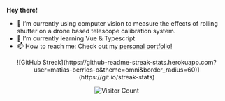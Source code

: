 
<div align="left">

  <strong>Hey there!</strong> 

- 🔭 I’m currently using computer vision to measure the effects of rolling shutter on a drone based telescope calibration system.
- 🌱 I’m currently learning Vue & Typescript
- 📫 How to reach me: Check out my [personal portfolio!](https://matias-berrios-o.github.io/)



<div align="center">
![GitHub Streak](https://github-readme-streak-stats.herokuapp.com?user=matias-berrios-o&theme=omni&border_radius=60)](https://git.io/streak-stats)


![Visitor Count](https://profile-counter.glitch.me/matias-berrios-o/count.svg)
</div>
